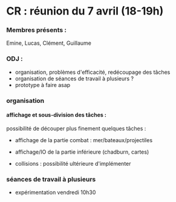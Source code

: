 # CR : réunion du 7 avril (18-19h)

### Membres présents :
Emine, Lucas, Clément, Guillaume

### ODJ :

* organisation, problèmes d'efficacité, redécoupage des tâches
* organisation de séances de travail à plusieurs ?
* prototype à faire asap

### organisation

#### affichage et sous-division des tâches :

possibilité de découper plus finement quelques tâches :
* affichage de la partie combat : mer/bateaux/projectiles
* affichage/IO de la partie inférieure (chadburn, cartes)

* collisions : possibilité ultérieure d'implémenter 

### séances de travail à plusieurs

* expérimentation vendredi 10h30